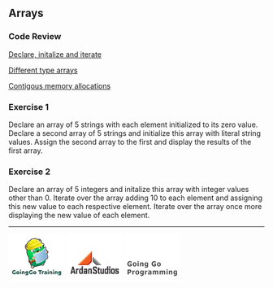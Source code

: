 ## Arrays

### Code Review

[Declare, initalize and iterate](../example1/example1.go)

[Different type arrays](../example2/example2.go)

[Contigous memory allocations](../example3/example3.go)


### Exercise 1
Declare an array of 5 strings with each element initialized to its zero value. Declare a second array of 5 strings and initialize this array with literal string values. Assign the second array to the first and display the results of the first array.

### Exercise 2
Declare an array of 5 integers and initalize this array with integer values other than 0. Iterate over the array adding 10 to each element and assigning this new value to each respective element. Iterate over the array once more displaying the new value of each element.

___
[![GoingGo Training](../../../00-slides/images/ggt_logo.png)](http://www.goinggotraining.net)
[![Ardan Studios](../../../00-slides/images/ardan_logo.png)](http://www.ardanstudios.com)
[![GoingGo Blog](../../../00-slides/images/ggb_logo.png)](http://www.goinggo.net)